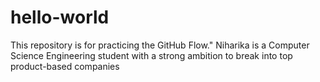 # hello-world
This repository is for practicing the GitHub Flow."
Niharika is a Computer Science Engineering student with a strong ambition to break into top product-based companies

